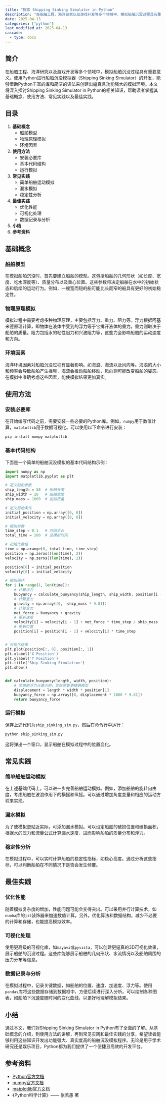 ```yaml
---
title: "探索 Shipping Sinking Simulator in Python"
description: "在船舶工程、海洋研究以及游戏开发等多个领域中，模拟船舶沉没过程具有重要意义。使用Python进行船舶沉没模拟器（Shipping Sinking Simulator）的开发，能够借助Python丰富的库和简洁的语法来创建出逼真且功能强大的模拟环境。本文将深入探讨Shipping Sinking Simulator in Python的相关知识，帮助读者掌握其基础概念、使用方法、常见实践以及最佳实践。"
date: 2025-04-13
categories: ["python"]
last_modified_at: 2025-04-13
cascade:
  - type: docs
---
```



## 简介
在船舶工程、海洋研究以及游戏开发等多个领域中，模拟船舶沉没过程具有重要意义。使用Python进行船舶沉没模拟器（Shipping Sinking Simulator）的开发，能够借助Python丰富的库和简洁的语法来创建出逼真且功能强大的模拟环境。本文将深入探讨Shipping Sinking Simulator in Python的相关知识，帮助读者掌握其基础概念、使用方法、常见实践以及最佳实践。

<!-- more -->
## 目录
1. **基础概念**
    - 船舶模型
    - 物理原理模拟
    - 环境因素
2. **使用方法**
    - 安装必要库
    - 基本代码结构
    - 运行模拟
3. **常见实践**
    - 简单船舶运动模拟
    - 漏水模拟
    - 稳定性分析
4. **最佳实践**
    - 优化性能
    - 可视化处理
    - 数据记录与分析
5. **小结**
6. **参考资料**

## 基础概念

### 船舶模型
在模拟船舶沉没时，首先要建立船舶的模型。这包括船舶的几何形状（如长度、宽度、吃水深度等）、质量分布以及重心位置。这些参数将决定船舶在水中的初始状态和后续的运动行为。例如，一艘宽而短的船可能比长而窄的船具有更好的初始稳定性。

### 物理原理模拟
模拟过程中需要考虑多种物理原理，主要包括浮力、重力、阻力等。浮力根据阿基米德原理计算，即物体在液体中受到的浮力等于它排开液体的重力。重力则取决于船舶的质量。阻力包括水的粘性阻力和兴波阻力等，这些力会影响船舶的运动速度和方向。

### 环境因素
海洋环境因素对船舶沉没过程有显著影响。如海浪、海流以及风向等。海浪的大小和频率会导致船舶产生摇晃，海流会推动船舶移动，风向则可能改变船舶的姿态。在模拟中准确考虑这些因素，能使模拟结果更加真实。

## 使用方法

### 安装必要库
在开始编写代码之前，需要安装一些必要的Python库。例如，`numpy`用于数值计算，`matplotlib`用于数据可视化。可以使用以下命令进行安装：
```bash
pip install numpy matplotlib
```

### 基本代码结构
下面是一个简单的船舶沉没模拟的基本代码结构示例：
```python
import numpy as np
import matplotlib.pyplot as plt

# 定义船舶参数
ship_length = 50  # 船舶长度
ship_width = 10   # 船舶宽度
ship_mass = 1000  # 船舶质量

# 定义初始条件
initial_position = np.array([0, 0])
initial_velocity = np.array([0, 0])

# 模拟参数
time_step = 0.1   # 时间步长
total_time = 100  # 总模拟时间

# 初始化数组
time = np.arange(0, total_time, time_step)
position = np.zeros((len(time), 2))
velocity = np.zeros((len(time), 2))

position[0] = initial_position
velocity[0] = initial_velocity

# 模拟循环
for i in range(1, len(time)):
    # 计算浮力
    buoyancy = calculate_buoyancy(ship_length, ship_width, position[i - 1])
    # 计算重力
    gravity = np.array([0, -ship_mass * 9.81])
    # 计算合力
    net_force = buoyancy + gravity
    # 更新速度
    velocity[i] = velocity[i - 1] + net_force * time_step / ship_mass
    # 更新位置
    position[i] = position[i - 1] + velocity[i] * time_step


# 可视化结果
plt.plot(position[:, 0], position[:, 1])
plt.xlabel('X Position')
plt.ylabel('Y Position')
plt.title('Ship Sinking Simulation')
plt.show()


def calculate_buoyancy(length, width, position):
    # 简单的浮力计算示例，实际需要更精确模型
    displacement = length * width * position[1]
    buoyancy_force = np.array([0, displacement * 1000 * 9.81])
    return buoyancy_force
```

### 运行模拟
保存上述代码为`ship_sinking_sim.py`，然后在命令行中运行：
```bash
python ship_sinking_sim.py
```
这将弹出一个窗口，显示船舶在模拟过程中的位置变化。

## 常见实践

### 简单船舶运动模拟
在上述基础代码上，可以进一步完善船舶运动模拟。例如，添加船舶的旋转自由度，考虑船舶在波浪作用下的横摇和纵摇。可以通过增加角度变量和相应的运动方程来实现。

### 漏水模拟
为了使模拟更贴近实际，可添加漏水模拟。可以设定船舶的破损位置和破损面积，根据水的压力和流量公式计算漏水速度，进而影响船舶的质量分布和浮力。

### 稳定性分析
在模拟过程中，可以实时计算船舶的稳定性指标，如稳心高度。通过分析这些指标，可以判断船舶在不同情况下是否会发生倾覆。

## 最佳实践

### 优化性能
随着模拟复杂度的增加，性能问题可能会变得突出。可以采用并行计算技术，如`numba`库的`jit`装饰器来加速数值计算。另外，优化算法和数据结构，减少不必要的计算和存储，也能提高模拟效率。

### 可视化处理
使用更高级的可视化库，如`mayavi`或`pyvista`，可以创建更逼真的3D可视化效果，展示船舶的沉没过程。这些库能够展示船舶的几何形状、水流情况以及船舶周围的压力分布等信息。

### 数据记录与分析
在模拟过程中，记录关键数据，如船舶的位置、速度、加速度、浮力等。使用`pandas`库将这些数据存储到数据框中，方便后续进行深入分析。可以绘制各种图表，如船舶下沉速度随时间的变化曲线，以更好地理解模拟结果。

## 小结
通过本文，我们对Shipping Sinking Simulator in Python有了全面的了解。从基础概念的介绍，到使用方法的讲解，再到常见实践和最佳实践的分享，希望读者能够利用这些知识开发出功能强大、真实度高的船舶沉没模拟程序。无论是用于学术研究还是娱乐项目，Python都为我们提供了一个便捷且高效的开发平台。

## 参考资料
- [Python官方文档](https://docs.python.org/3/)
- [numpy官方文档](https://numpy.org/doc/)
- [matplotlib官方文档](https://matplotlib.org/stable/)
- 《Python科学计算》—— 张若愚 著 